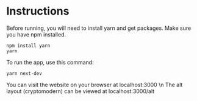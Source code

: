 # Instructions
Before running, you will need to install yarn and get packages. Make sure you have npm installed.
```
npm install yarn
yarn
```
To run the app, use this command:
```
yarn next-dev
```
You can visit the website on your browser at localhost:3000 \n
The alt layout (cryptomodern) can be viewed at localhost:3000/alt
